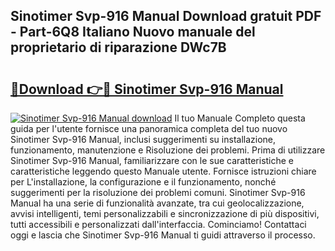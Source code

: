 ## Sinotimer Svp-916 Manual Download gratuit PDF - Part-6Q8 Italiano Nuovo manuale del proprietario di riparazione DWc7B

# <h2><a href="http://dfbmqqq.blite.top/?on=Sinotimer+Svp-916+Manual">🔗Download 👉🔴 Sinotimer Svp-916 Manual</a></h2>

[![Sinotimer Svp-916 Manual download](https://i.imgur.com/lujVjoI.png)](http://dfbmqqq.blite.top/?on=Sinotimer+Svp-916+Manual)
Il tuo Manuale Completo questa guida per l'utente fornisce una panoramica completa del tuo nuovo Sinotimer Svp-916 Manual, inclusi suggerimenti su installazione, funzionamento, manutenzione e Risoluzione dei problemi. Prima di utilizzare Sinotimer Svp-916 Manual, familiarizzare con le sue caratteristiche e caratteristiche leggendo questo Manuale utente. Fornisce istruzioni chiare per L'installazione, la configurazione e il funzionamento, nonché suggerimenti per la risoluzione dei problemi comuni. Sinotimer Svp-916 Manual ha una serie di funzionalità avanzate, tra cui geolocalizzazione, avvisi intelligenti, temi personalizzabili e sincronizzazione di più dispositivi, tutti accessibili e personalizzati dall'interfaccia. Cominciamo! Contattaci oggi e lascia che Sinotimer Svp-916 Manual ti guidi attraverso il processo.

